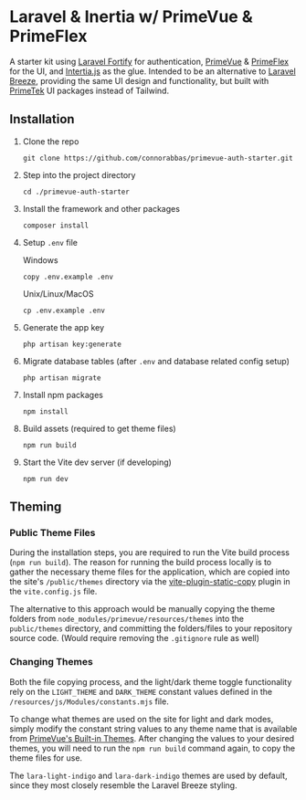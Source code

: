 # Laravel & Inertia w/ PrimeVue & PrimeFlex
A starter kit using [Laravel Fortify](https://laravel.com/docs/master/fortify) for authentication, [PrimeVue](https://primevue.org/) & [PrimeFlex](https://primeflex.org/) for the UI, and [Intertia.js](https://inertiajs.com/) as the glue. Intended to be an alternative to [Laravel Breeze](https://laravel.com/docs/master/starter-kits#laravel-breeze), providing the same UI design and functionality, but built with [PrimeTek](https://github.com/primefaces) UI packages instead of Tailwind.

## Installation 
1. Clone the repo
   ```
   git clone https://github.com/connorabbas/primevue-auth-starter.git
   ```

2. Step into the project directory
   ```
   cd ./primevue-auth-starter
   ```

3. Install the framework and other packages
   ```
   composer install
   ```

3. Setup `.env` file

   Windows
   ```
   copy .env.example .env
   ```
   Unix/Linux/MacOS
   ```
   cp .env.example .env
   ```

4. Generate the app key
   ```
   php artisan key:generate
   ```

5. Migrate database tables (after `.env` and database related config setup)
   ```
   php artisan migrate
   ```

6. Install npm packages
   ```
   npm install
   ```

7. Build assets (required to get theme files)
   ```
   npm run build
   ```

8. Start the Vite dev server (if developing)
   ```
   npm run dev
   ```

## Theming
### Public Theme Files
During the installation steps, you are required to run the Vite build process (`npm run build`). The reason for running the build process locally is to gather the necessary theme files for the application, which are copied into the site's `/public/themes` directory via the [vite-plugin-static-copy](https://github.com/sapphi-red/vite-plugin-static-copy#readme) plugin in the `vite.config.js` file.

The alternative to this approach would be manually copying the theme folders from `node_modules/primevue/resources/themes` into the `public/themes` directory, and committing the folders/files to your repository source code. (Would require removing the `.gitignore` rule as well)

### Changing Themes
Both the file copying process, and the light/dark theme toggle functionality rely on the `LIGHT_THEME` and `DARK_THEME` constant values defined in the `/resources/js/Modules/constants.mjs` file.

To change what themes are used on the site for light and dark modes, simply modify the constant string values to any theme name that is available from [PrimeVue's Built-in Themes](https://primevue.org/theming/#builtinthemes). After changing the values to your desired themes, you will need to run the `npm run build` command again, to copy the theme files for use.

The `lara-light-indigo` and `lara-dark-indigo` themes are used by default, since they most closely resemble the Laravel Breeze styling.